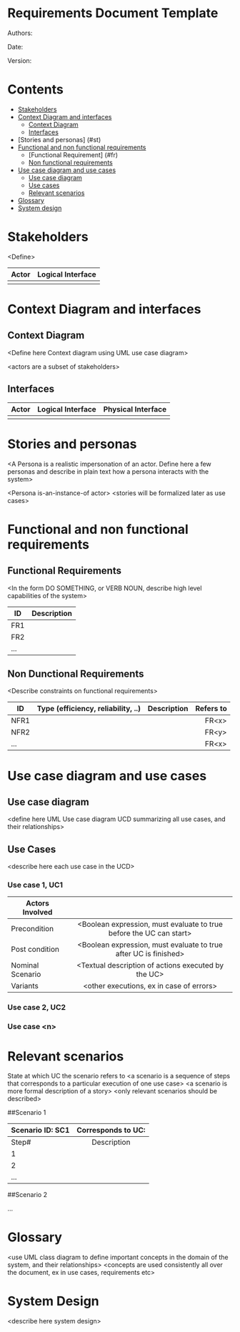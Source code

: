 # Requirements Document Template

Authors:

Date:

Version:

# Contents
- [Stakeholders](#stan)
- [Context Diagram and interfaces](#cds)
	+ [Context Diagram](#cd)
	+ [Interfaces](#itf) 
- [Stories and personas] (#st)
- [Functional and non functional requirements](#reqs)
	+ [Functional Requirement] (#fr)
	+ [Non functional requirements](#nf)
- [Use case diagram and use cases](#ucs)
	+ [Use case diagram](#ucd)
	+ [Use cases](#uc)
	+ [Relevant scenarios](#sc)
- [Glossary](#gl)
- [System design](#sd)

<div id="stan"></div>

# Stakeholders

\<Define>

| Actor | Logical Interface | 
| ------------- |:-------------:|
|       |  | 

<div id="cds"></div>

# Context Diagram and interfaces

<div id="cd"></div>

## Context Diagram
\<Define here Context diagram using UML use case diagram>

\<actors are a subset of stakeholders>

<div id="itf"></div>

## Interfaces
| Actor | Logical Interface | Physical Interface  |
| ------------- |:-------------:| -----:|
|       |  |  |

<div id="st"></div>

# Stories and personas
\<A Persona is a realistic impersonation of an actor. Define here a few personas and describe in plain text how a persona interacts with the system>

\<Persona is-an-instance-of actor>  \<stories will be formalized later as use cases>


<div id="reqs"></div>

# Functional and non functional requirements

<div id="fr"></div>

## Functional Requirements

\<In the form DO SOMETHING, or VERB NOUN, describe high level capabilities of the system> <will match to high level use cases>

| ID        | Description  |
| ------------- |:-------------:| 
|  FR1     |  |  
|  FR2     |  |
|  ...     |  |

<div id="nf"></div>

## Non Dunctional Requirements

\<Describe constraints on functional requirements>

| ID        | Type (efficiency, reliability, ..)           | Description  | Refers to |
| ------------- |:-------------:| :-----:| -----:|
|  NFR1     |  |  | FR\<x>|
|  NFR2     |  |  | FR\<y>|
|  ...     |  |  | FR\<x>|


<div id="ucs"></div>

# Use case diagram and use cases


<div id="ucd"></div>

## Use case diagram
\<define here UML Use case diagram UCD summarizing all use cases, and their relationships>

<div id="uc"></div>

## Use Cases
\<describe here each use case in the UCD>

### Use case 1, UC1
| Actors Involved        |  |
| ------------- |:-------------:| 
|  Precondition     | \<Boolean expression, must evaluate to true before the UC can start> |  
|  Post condition     | \<Boolean expression, must evaluate to true after UC is finished> |
|  Nominal Scenario     | \<Textual description of actions executed by the UC> |
|  Variants     | \<other executions, ex in case of errors> |

### Use case 2, UC2

### Use case \<n>


<div id="sc"></div>

# Relevant scenarios
State at which UC the scenario refers to
\<a scenario is a sequence of steps that corresponds to a particular execution of one use case>
\<a scenario is more formal description of a story>
\<only relevant scenarios should be described>

##Scenario 1

| Scenario ID: SC1        | Corresponds to UC:  |
| ------------- |:-------------:| 
| Step#        | Description  |
|  1     |  |  
|  2     |  |
|  ...     |  |

##Scenario 2

...

<div id="gl"></div>

# Glossary

\<use UML class diagram to define important concepts in the domain of the system, and their relationships>  <concepts are used consistently all over the document, ex in use cases, requirements etc>

<div id="sd"></div>

# System Design
\<describe here system design> <must be consistent with Context diagram>
